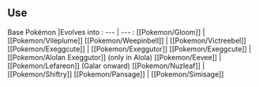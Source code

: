 ## Use
Base Pokémon |Evolves into
: --- | --- :
[[Pokemon/Gloom]]  | [[Pokemon/Vileplume]]
[[Pokemon/Weepinbell]]  | [[Pokemon/Victreebel]]
[[Pokemon/Exeggcute]]  | [[Pokemon/Exeggutor]]
[[Pokemon/Exeggcute]]  | [[Pokemon/Alolan Exeggutor]]  (only in Alola)
[[Pokemon/Eevee]]  | [[Pokemon/Lefareon]]  (Galar onward)
[[Pokemon/Nuzleaf]]  | [[Pokemon/Shiftry]]
[[Pokemon/Pansage]]  | [[Pokemon/Simisage]]
